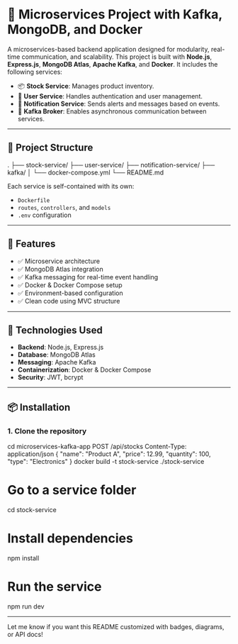 # 🧩 Microservices Project with Kafka, MongoDB, and Docker

A microservices-based backend application designed for modularity, real-time communication, and scalability. This project is built with **Node.js**, **Express.js**, **MongoDB Atlas**, **Apache Kafka**, and **Docker**. It includes the following services:

- 📦 **Stock Service**: Manages product inventory.
- 👤 **User Service**: Handles authentication and user management.
- 🔔 **Notification Service**: Sends alerts and messages based on events.
- 📨 **Kafka Broker**: Enables asynchronous communication between services.

---

## 📁 Project Structure

. ├── stock-service/ 
├── user-service/ 
├── notification-service/ 
├── kafka/ 
│ └── docker-compose.yml └── README.md

Each service is self-contained with its own:
- `Dockerfile`
- `routes`, `controllers`, and `models`
- `.env` configuration

---

## 🚀 Features

- ✅ Microservice architecture
- ✅ MongoDB Atlas integration
- ✅ Kafka messaging for real-time event handling
- ✅ Docker & Docker Compose setup
- ✅ Environment-based configuration
- ✅ Clean code using MVC structure

---

## 🔧 Technologies Used

- **Backend**: Node.js, Express.js
- **Database**: MongoDB Atlas
- **Messaging**: Apache Kafka
- **Containerization**: Docker & Docker Compose
- **Security**: JWT, bcrypt

---

## 📦 Installation

### 1. Clone the repository

cd microservices-kafka-app
POST /api/stocks
Content-Type: application/json
{
  "name": "Product A",
  "price": 12.99,
  "quantity": 100,
  "type": "Electronics"
}
docker build -t stock-service ./stock-service
# Go to a service folder
cd stock-service

# Install dependencies
npm install

# Run the service
npm run dev

---

Let me know if you want this README customized with badges, diagrams, or API docs!
